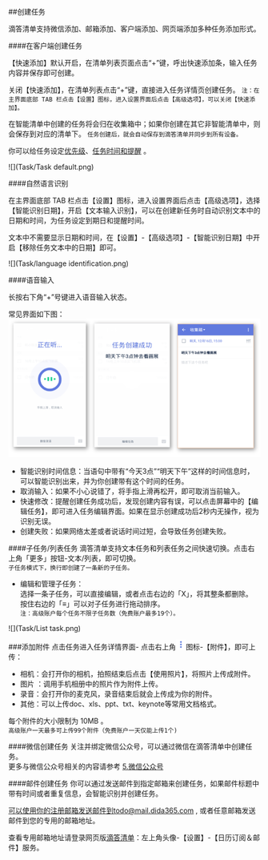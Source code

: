 ##创建任务

滴答清单支持微信添加、邮箱添加、客户端添加、网页端添加多种任务添加形式。

####在客户端创建任务

【快速添加】默认开启，在清单列表页面点击“+”键，呼出快速添加条，输入任务内容并保存即可创建。

关闭【快速添加】，在清单列表点击“+”键，直接进入任务详情页创建任务。
`注：在主界面底部 TAB 栏点击【设置】图标，进入设置界面后点击【高级选项】，可以关闭【快速添加】。`

在智能清单中创建的任务将会归在收集箱中；如果你创建在其它非智能清单中，则会保存到对应的清单下。
`任务创建后，就会自动保存到滴答清单并同步到所有设备。`

你可以给任务设定[优先级](3_manage_tasks.md)、[任务时间和提醒](2_create_remind.md) 。

![](Task/Task default.png)

####自然语言识别

在主界面底部 TAB 栏点击【设置】图标，进入设置界面后点击【高级选项】，选择【智能识别日期】，开启【文本输入识别】，可以在创建新任务时自动识别文本中的日期和时间，为任务设定到期日和提醒时间。

文本中不需要显示日期和时间，在【设置】-【高级选项】-【智能识别日期】中开启【移除任务文本中的日期】即可。

![](Task/language identification.png)

####语音输入

长按右下角“+”号键进入语音输入状态。

常见界面如下图：
<br ><img src="../images/images_android/image3104.png" title="语音输入"/>
* 智能识别时间信息：当语句中带有“今天3点”“明天下午”这样的时间信息时，可以智能识别出来，并为你创建带有这个时间的任务。
* 取消输入：如果不小心说错了，将手指上滑再松开，即可取消当前输入。
* 快速修改：提醒创建任务成功后，发现创建内容有误，可以点击屏幕中的【编辑任务】，即可进入任务编辑界面。如果在显示创建成功后2秒内无操作，视为识别无误。
* 创建失败：如果网络太差或者说话时间过短，会导致任务创建失败。

####子任务/列表任务
滴答清单支持文本任务和列表任务之间快速切换。点击右上角「更多」按钮-文本/列表，即可切换。
<br >`子任务模式下，换行即创建了一条新的子任务。`

* 编辑和管理子任务：
<br>选择一条子任务，可以直接编辑，或者点击右边的「X」，将其整条都删除。
<br >按住右边的「≡」可以对子任务进行拖动排序。
<br >`注：高级账户每个任务不限子任务数（免费账户最多19个）。`

![](Task/List task.png)

###添加附件
点击任务进入任务详情界面- 点击右上角<img src="../images/images_android/image001.png" title="更多" width="20" />图标-【附件】，即可上传：
* 相机：会打开你的相机，拍照结束后点击【使用照片】，将照片上传成附件。
* 图片 ：调用手机相册中的照片作为附件上传。
* 录音：会打开你的麦克风，录音结束后就会上传成为你的附件。
* 其他：可以上传doc、xls、ppt、txt、keynote等常用文档格式。

每个附件的大小限制为 10MB 。
<br >`高级账户一天最多可上传99个附件（免费账户一天仅能上传1个)`

####微信创建任务
关注并绑定微信公众号，可以通过微信在滴答清单中创建任务。
<br >更多与微信公众号相关的内容请参考 [5.微信公众号](wechat/README.md)

####邮件创建任务
你可以通过发送邮件到指定邮箱来创建任务，如果邮件标题中带有时间或者重复信息，会智能识别并创建任务。

可以使用你的注册邮箱发送邮件到todo@mail.dida365.com ,
或者任意邮箱发送邮件到您的专用的邮箱地址。

查看专用邮箱地址请登录网页版[滴答清单](https://www.dida365.com/)：左上角头像-【设置】-【日历订阅＆邮件】服务。

